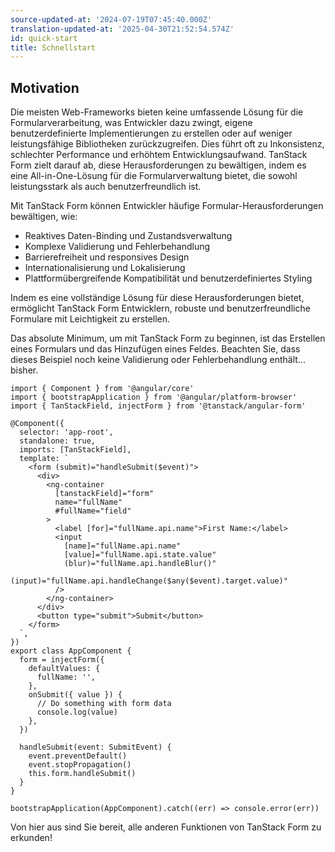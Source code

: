 ```yaml
---
source-updated-at: '2024-07-19T07:45:40.000Z'
translation-updated-at: '2025-04-30T21:52:54.574Z'
id: quick-start
title: Schnellstart
---
```


## Motivation

Die meisten Web-Frameworks bieten keine umfassende Lösung für die Formularverarbeitung, was Entwickler dazu zwingt, eigene benutzerdefinierte Implementierungen zu erstellen oder auf weniger leistungsfähige Bibliotheken zurückzugreifen. Dies führt oft zu Inkonsistenz, schlechter Performance und erhöhtem Entwicklungsaufwand. TanStack Form zielt darauf ab, diese Herausforderungen zu bewältigen, indem es eine All-in-One-Lösung für die Formularverwaltung bietet, die sowohl leistungsstark als auch benutzerfreundlich ist.

Mit TanStack Form können Entwickler häufige Formular-Herausforderungen bewältigen, wie:

- Reaktives Daten-Binding und Zustandsverwaltung
- Komplexe Validierung und Fehlerbehandlung
- Barrierefreiheit und responsives Design
- Internationalisierung und Lokalisierung
- Plattformübergreifende Kompatibilität und benutzerdefiniertes Styling

Indem es eine vollständige Lösung für diese Herausforderungen bietet, ermöglicht TanStack Form Entwicklern, robuste und benutzerfreundliche Formulare mit Leichtigkeit zu erstellen.

Das absolute Minimum, um mit TanStack Form zu beginnen, ist das Erstellen eines Formulars und das Hinzufügen eines Feldes. Beachten Sie, dass dieses Beispiel noch keine Validierung oder Fehlerbehandlung enthält... bisher.

```angular-ts
import { Component } from '@angular/core'
import { bootstrapApplication } from '@angular/platform-browser'
import { TanStackField, injectForm } from '@tanstack/angular-form'

@Component({
  selector: 'app-root',
  standalone: true,
  imports: [TanStackField],
  template: `
    <form (submit)="handleSubmit($event)">
      <div>
        <ng-container
          [tanstackField]="form"
          name="fullName"
          #fullName="field"
        >
          <label [for]="fullName.api.name">First Name:</label>
          <input
            [name]="fullName.api.name"
            [value]="fullName.api.state.value"
            (blur)="fullName.api.handleBlur()"
            (input)="fullName.api.handleChange($any($event).target.value)"
          />
        </ng-container>
      </div>
      <button type="submit">Submit</button>
    </form>
  `,
})
export class AppComponent {
  form = injectForm({
    defaultValues: {
      fullName: '',
    },
    onSubmit({ value }) {
      // Do something with form data
      console.log(value)
    },
  })

  handleSubmit(event: SubmitEvent) {
    event.preventDefault()
    event.stopPropagation()
    this.form.handleSubmit()
  }
}

bootstrapApplication(AppComponent).catch((err) => console.error(err))
```

Von hier aus sind Sie bereit, alle anderen Funktionen von TanStack Form zu erkunden!
